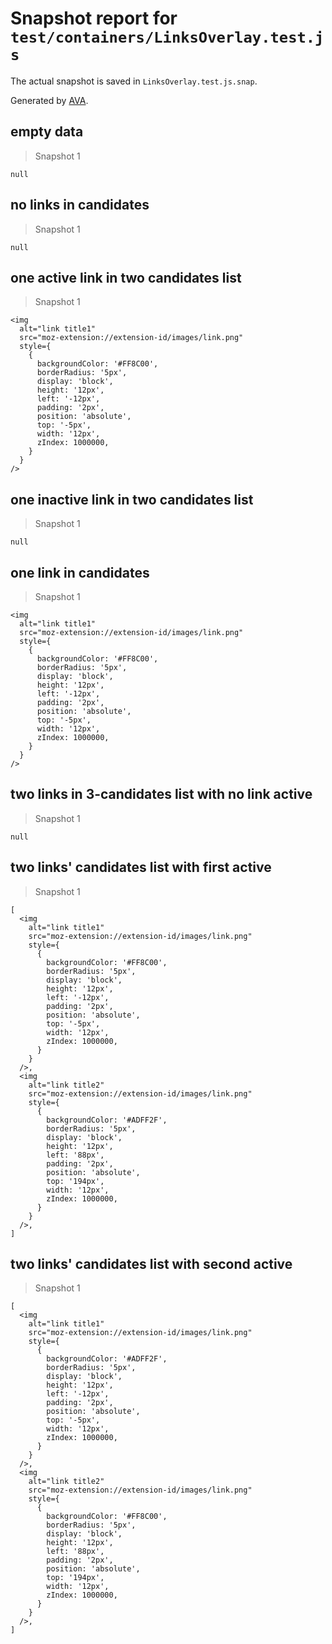 # Snapshot report for `test/containers/LinksOverlay.test.js`

The actual snapshot is saved in `LinksOverlay.test.js.snap`.

Generated by [AVA](https://ava.li).

## empty data

> Snapshot 1

    null

## no links in candidates

> Snapshot 1

    null

## one active link in two candidates list

> Snapshot 1

    <img
      alt="link title1"
      src="moz-extension://extension-id/images/link.png"
      style={
        {
          backgroundColor: '#FF8C00',
          borderRadius: '5px',
          display: 'block',
          height: '12px',
          left: '-12px',
          padding: '2px',
          position: 'absolute',
          top: '-5px',
          width: '12px',
          zIndex: 1000000,
        }
      }
    />

## one inactive link in two candidates list

> Snapshot 1

    null

## one link in candidates

> Snapshot 1

    <img
      alt="link title1"
      src="moz-extension://extension-id/images/link.png"
      style={
        {
          backgroundColor: '#FF8C00',
          borderRadius: '5px',
          display: 'block',
          height: '12px',
          left: '-12px',
          padding: '2px',
          position: 'absolute',
          top: '-5px',
          width: '12px',
          zIndex: 1000000,
        }
      }
    />

## two links in 3-candidates list with no link active

> Snapshot 1

    null

## two links' candidates list with first active

> Snapshot 1

    [
      <img
        alt="link title1"
        src="moz-extension://extension-id/images/link.png"
        style={
          {
            backgroundColor: '#FF8C00',
            borderRadius: '5px',
            display: 'block',
            height: '12px',
            left: '-12px',
            padding: '2px',
            position: 'absolute',
            top: '-5px',
            width: '12px',
            zIndex: 1000000,
          }
        }
      />,
      <img
        alt="link title2"
        src="moz-extension://extension-id/images/link.png"
        style={
          {
            backgroundColor: '#ADFF2F',
            borderRadius: '5px',
            display: 'block',
            height: '12px',
            left: '88px',
            padding: '2px',
            position: 'absolute',
            top: '194px',
            width: '12px',
            zIndex: 1000000,
          }
        }
      />,
    ]

## two links' candidates list with second active

> Snapshot 1

    [
      <img
        alt="link title1"
        src="moz-extension://extension-id/images/link.png"
        style={
          {
            backgroundColor: '#ADFF2F',
            borderRadius: '5px',
            display: 'block',
            height: '12px',
            left: '-12px',
            padding: '2px',
            position: 'absolute',
            top: '-5px',
            width: '12px',
            zIndex: 1000000,
          }
        }
      />,
      <img
        alt="link title2"
        src="moz-extension://extension-id/images/link.png"
        style={
          {
            backgroundColor: '#FF8C00',
            borderRadius: '5px',
            display: 'block',
            height: '12px',
            left: '88px',
            padding: '2px',
            position: 'absolute',
            top: '194px',
            width: '12px',
            zIndex: 1000000,
          }
        }
      />,
    ]
